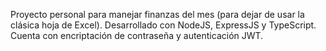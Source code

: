 Proyecto personal para manejar finanzas del mes (para dejar de usar la clásica hoja de Excel).
Desarrollado con NodeJS, ExpressJS y TypeScript. Cuenta con encriptación de contraseña y autenticación JWT.
